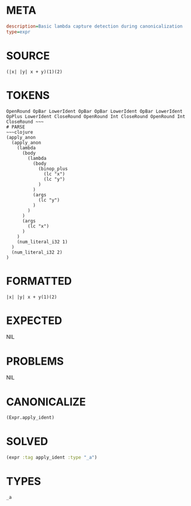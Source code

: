 # META
~~~ini
description=Basic lambda capture detection during canonicalization
type=expr
~~~
# SOURCE
~~~roc
(|x| |y| x + y)(1)(2)
~~~
# TOKENS
~~~text
OpenRound OpBar LowerIdent OpBar OpBar LowerIdent OpBar LowerIdent OpPlus LowerIdent CloseRound OpenRound Int CloseRound OpenRound Int CloseRound ~~~
# PARSE
~~~clojure
(apply_anon
  (apply_anon
    (lambda
      (body
        (lambda
          (body
            (binop_plus
              (lc "x")
              (lc "y")
            )
          )
          (args
            (lc "y")
          )
        )
      )
      (args
        (lc "x")
      )
    )
    (num_literal_i32 1)
  )
  (num_literal_i32 2)
)
~~~
# FORMATTED
~~~roc
|x| |y| x + y(1)(2)
~~~
# EXPECTED
NIL
# PROBLEMS
NIL
# CANONICALIZE
~~~clojure
(Expr.apply_ident)
~~~
# SOLVED
~~~clojure
(expr :tag apply_ident :type "_a")
~~~
# TYPES
~~~roc
_a
~~~
